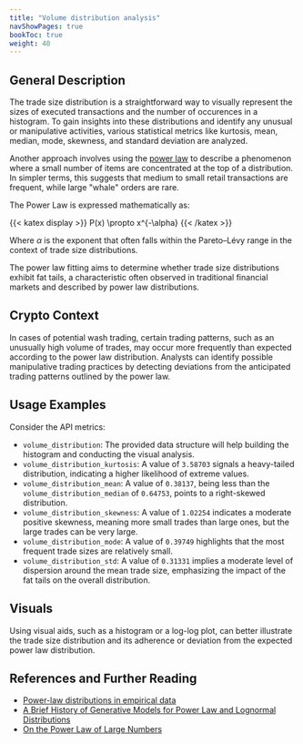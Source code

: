 ```yaml
---
title: "Volume distribution analysis"
navShowPages: true
bookToc: true
weight: 40
---
```


## General Description

The trade size distribution is a straightforward way to visually represent the sizes of executed transactions and the number of occurences in a histogram. To gain insights into these distributions and identify any unusual or manipulative activities, various statistical metrics like kurtosis, mean, median, mode, skewness, and standard deviation are analyzed.

Another approach involves using the [power law](https://en.wikipedia.org/wiki/Power_law) to describe a phenomenon where a small number of items are concentrated at the top of a distribution. In simpler terms, this suggests that medium to small retail transactions are frequent, while large "whale" orders are rare. 

The Power Law is expressed mathematically as:

{{< katex display >}}
P(x) \propto x^{-\alpha}
{{< /katex >}}

Where _α_ is the exponent that often falls within the Pareto–Lévy range in the context of trade size distributions.

The power law fitting aims to determine whether trade size distributions exhibit fat tails, a characteristic often observed in traditional financial markets and described by power law distributions.

## Crypto Context

In cases of potential wash trading, certain trading patterns, such as an unusually high volume of trades, may occur more frequently than expected according to the power law distribution. Analysts can identify possible manipulative trading practices by detecting deviations from the anticipated trading patterns outlined by the power law.

## Usage Examples

Consider the API metrics:

- `volume_distribution`: The provided data structure will help building the histogram and conducting the visual analysis. 
- `volume_distribution_kurtosis`: A value of `3.58703` signals a heavy-tailed distribution, indicating a higher likelihood of extreme values.
- `volume_distribution_mean`: A value of `0.38137`, being less than the `volume_distribution_median` of `0.64753`, points to a right-skewed distribution.
- `volume_distribution_skewness`: A value of `1.02254` indicates a moderate positive skewness, meaning more small trades than large ones, but the large trades can be very large.
- `volume_distribution_mode`: A value of `0.39749` highlights that the most frequent trade sizes are relatively small.
- `volume_distribution_std`: A value of `0.31331` implies a moderate level of dispersion around the mean trade size, emphasizing the impact of the fat tails on the overall distribution.

## Visuals

Using visual aids, such as a histogram or a log-log plot, can better illustrate the trade size distribution and its adherence or deviation from the expected power law distribution.

## References and Further Reading

- [Power-law distributions in empirical data](https://epjdatascience.springeropen.com/articles/10.1140/epjds6)
- [A Brief History of Generative Models for Power Law and Lognormal Distributions](http://citeseerx.ist.psu.edu/viewdoc/download?doi=10.1.1.142.4520&rep=rep1&type=pdf)
- [On the Power Law of Large Numbers](https://arxiv.org/abs/1401.6358)
